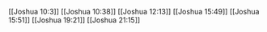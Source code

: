 [[Joshua 10:3]]
[[Joshua 10:38]]
[[Joshua 12:13]]
[[Joshua 15:49]]
[[Joshua 15:51]]
[[Joshua 19:21]]
[[Joshua 21:15]]
